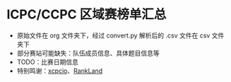 # ICPC/CCPC 区域赛榜单汇总

- 原始文件在 org 文件夹下，经过 convert.py 解析后的 .csv 文件在 csv 文件夹下
- 部分赛站可能缺失：队伍成员信息、具体题目信息等
- TODO：比赛日期信息
- 特别鸣谢：[xcpcio](https://github.com/xcpcio/xcpcio)、[RankLand](https://rl.algoux.org/collection/official)